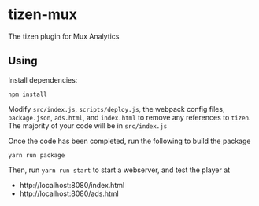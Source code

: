 # tizen-mux

The tizen plugin for Mux Analytics

## Using

Install dependencies:

`npm install`

Modify `src/index.js`, `scripts/deploy.js`, the webpack config files, `package.json`, `ads.html`, and `index.html` to remove any references to `tizen`.
The majority of your code will be in `src/index.js`

Once the code has been completed, run the following to build the package

`yarn run package`

Then, run `yarn run start` to start a webserver, and test the player at

* http://localhost:8080/index.html
* http://localhost:8080/ads.html
